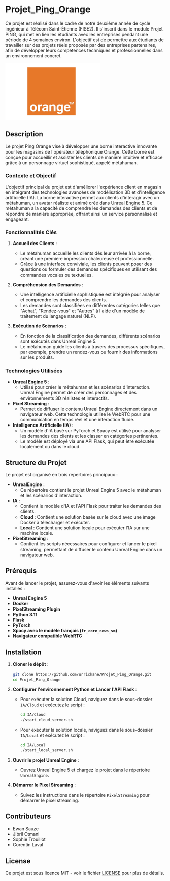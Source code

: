 # Projet_Ping_Orange

Ce projet est réalisé dans le cadre de notre deuxième année de cycle ingénieur à Télécom Saint-Étienne (FISE2). Il s'inscrit dans le module Projet PING, qui met en lien les étudiants avec les entreprises pendant une période de 4 semaines environ. L'objectif est de permettre aux étudiants de travailler sur des projets réels proposés par des entreprises partenaires, afin de développer leurs compétences techniques et professionnelles dans un environnement concret.

<img src="Images/orange_icon.png" alt="Orange" style="width: 300px; float: center; margin-right: 50px;">


## Description

Le projet Ping Orange vise à développer une borne interactive innovante pour les magasins de l'opérateur téléphonique Orange. Cette borne est conçue pour accueillir et assister les clients de manière intuitive et efficace grâce à un personnage virtuel sophistiqué, appelé métahuman.

### Contexte et Objectif

L'objectif principal du projet est d'améliorer l'expérience client en magasin en intégrant des technologies avancées de modélisation 3D et d'intelligence artificielle (IA). La borne interactive permet aux clients d'interagir avec un métahuman, un avatar réaliste et animé créé dans Unreal Engine 5. Ce métahuman a la capacité de comprendre les demandes des clients et de répondre de manière appropriée, offrant ainsi un service personnalisé et engageant.

### Fonctionnalités Clés

1. **Accueil des Clients** :
    - Le métahuman accueille les clients dès leur arrivée à la borne, créant une première impression chaleureuse et professionnelle.
    - Grâce à une interface conviviale, les clients peuvent poser des questions ou formuler des demandes spécifiques en utilisant des commandes vocales ou textuelles.

2. **Compréhension des Demandes** :
    - Une intelligence artificielle sophistiquée est intégrée pour analyser et comprendre les demandes des clients.
    - Les demandes sont classifiées en différentes catégories telles que "Achat", "Rendez-vous" et "Autres" à l'aide d'un modèle de traitement du langage naturel (NLP).

3. **Exécution de Scénarios** :
    - En fonction de la classification des demandes, différents scénarios sont exécutés dans Unreal Engine 5.
    - Le métahuman guide les clients à travers des processus spécifiques, par exemple, prendre un rendez-vous ou fournir des informations sur les produits.

### Technologies Utilisées

- **Unreal Engine 5** :
    - Utilisé pour créer le métahuman et les scénarios d'interaction. Unreal Engine permet de créer des personnages et des environnements 3D réalistes et interactifs.
- **Pixel Streaming** :
    - Permet de diffuser le contenu Unreal Engine directement dans un navigateur web. Cette technologie utilise le WebRTC pour une communication en temps réel et une interaction fluide.
- **Intelligence Artificielle (IA)** :
    - Un modèle d'IA basé sur PyTorch et Spacy est utilisé pour analyser les demandes des clients et les classer en catégories pertinentes.
    - Le modèle est déployé via une API Flask, qui peut être exécutée localement ou dans le cloud.


## Structure du Projet

Le projet est organisé en trois répertoires principaux :

- **UnrealEngine** :
    - Ce répertoire contient le projet Unreal Engine 5 avec le métahuman et les scénarios d'interaction.
- **IA** :
    - Contient le modèle d'IA et l'API Flask pour traiter les demandes des clients.
    - **Cloud** : Contient une solution basée sur le cloud avec une image Docker à télécharger et exécuter.
    - **Local** : Contient une solution locale pour exécuter l'IA sur une machine locale.
- **PixelStreaming** :
    - Contient les scripts nécessaires pour configurer et lancer le pixel streaming, permettant de diffuser le contenu Unreal Engine dans un navigateur web.

## Prérequis

Avant de lancer le projet, assurez-vous d'avoir les éléments suivants installés :

- **Unreal Engine 5**
- **Docker**
- **PixelStreaming Plugin**
- **Python 3.11**
- **Flask**
- **PyTorch**
- **Spacy avec le modèle français (`fr_core_news_sm`)**
- **Navigateur compatible WebRTC**

## Installation

1. **Cloner le dépôt** :
    ```bash
    git clone https://github.com/urrickane/Projet_Ping_Orange.git
    cd Projet_Ping_Orange
    ```

2. **Configurer l'environnement Python et Lancer l'API Flask** :
    - Pour exécuter la solution Cloud, naviguez dans le sous-dossier `IA/Cloud` et exécutez le script :
        ```bash
        cd IA/Cloud
        ./start_cloud_server.sh
        ```
    - Pour exécuter la solution locale, naviguez dans le sous-dossier `IA/Local` et exécutez le script :
        ```bash
        cd IA/Local
        ./start_local_server.sh
        ```

4. **Ouvrir le projet Unreal Engine** :
    - Ouvrez Unreal Engine 5 et chargez le projet dans le répertoire `UnrealEngine`.

5. **Démarrer le Pixel Streaming** :
    - Suivez les instructions dans le répertoire `PixelStreaming` pour démarrer le pixel streaming.

## Contributeurs

- Ewan Sauze
- Jibril Otmani
- Sophie Trouillot
- Corentin Laval

## License

Ce projet est sous licence MIT - voir le fichier [LICENSE](LICENSE) pour plus de détails.
